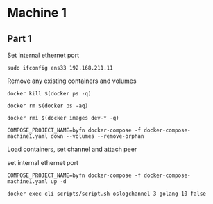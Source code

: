 # Machine 1

## Part 1

Set internal ethernet port

```
sudo ifconfig ens33 192.168.211.11
```

Remove any existing containers and volumes

```
docker kill $(docker ps -q)

docker rm $(docker ps -aq)

docker rmi $(docker images dev-* -q)

COMPOSE_PROJECT_NAME=byfn docker-compose -f docker-compose-machine1.yaml down --volumes --remove-orphan
```

Load containers, set channel and attach peer

set internal ethernet port

```
COMPOSE_PROJECT_NAME=byfn docker-compose -f docker-compose-machine1.yaml up -d

docker exec cli scripts/script.sh oslogchannel 3 golang 10 false
```
